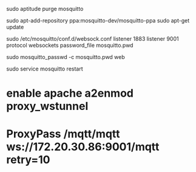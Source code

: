 sudo aptitude purge mosquitto

sudo apt-add-repository ppa:mosquitto-dev/mosquitto-ppa
sudo apt-get update

sudo /etc/mosquitto/conf.d/websock.conf
listener 1883
listener 9001
protocol websockets
password_file mosquitto.pwd

sudo mosquitto_passwd -c mosquitto.pwd web

sudo service mosquitto restart

# enable apache a2enmod proxy_wstunnel
# ProxyPass /mqtt/mqtt  ws://172.20.30.86:9001/mqtt retry=10
